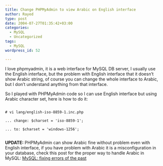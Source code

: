 ```yaml
---
title: Change PHPMyAdmin to view Arabic on English interface
author: Rayed
type: post
date: 2004-07-27T01:35:42+03:00
categories:
  - MySQL
  - Uncategorized
tags:
  - MySQL
wordpress_id: 52

---
```

<p>I love phpmyadmin, it is a web interface for MySQL DB server, I usually use the English interface, but the problem with English interface that it doesn&#8217;t show Arabic string, of course you can change the whole interface to Arabic, but I don&#8217;t understand anything from that interface.</p>
<p>So I played with PHPMyAdmin code so I can use English interface but using Arabic character set, here is how to do it:<br />
<code><br />
# vi lang/english-iso-8859-1.inc.php<br />
... change: $charset = 'iso-8859-1';<br />
... to: $charset = 'windows-1256';<br />
</code></p>

<strong>UPDATE:</strong> PHPMyAdmin can show Arabic fine without problem even with English interface, if you have problem with Arabic it is a misconfiguration in your database, check this post for the proper way to handle Arabic in MySQL:
[MySQL: fixing errors of the past](/posts/2007/09/mysql-fixing-errors-of-the-past)
